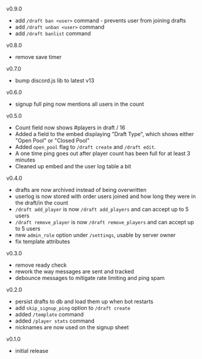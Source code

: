 v0.9.0

- add `/draft ban <user>` command - prevents user from joining drafts
- add `/draft unban <user>` command
- add `/draft banlist` command

v0.8.0

- remove save timer

v0.7.0

- bump discord.js lib to latest v13

v0.6.0

- signup full ping now mentions all users in the count

v0.5.0

- Count field now shows #players in draft / 16
- Added a field to the embed displaying "Draft Type", which shows either "Open Pool" or "Closed Pool"
- Added `open_pool` flag to `/draft create` and `/draft edit`.
- A one time ping goes out after player count has been full for at least 3 minutes
- Cleaned up embed and the user log table a bit

v0.4.0

- drafts are now archived instead of being overwritten
- userlog is now stored with order users joined and how long they were in the draft/in the count
- `/draft add_player` is now `/draft add_players` and can accept up to 5 users
- `/draft remove_player` is now `/draft remove_players` and can accept up to 5 users
- new `admin_role` option under `/settings`, usable by server owner
- fix template attributes

v0.3.0

- remove ready check
- rework the way messages are sent and tracked
- debounce messages to mitigate rate limiting and ping spam

v0.2.0

- persist drafts to db and load them up when bot restarts
- add `skip_signup_ping` option to `/draft create`
- added `/template` command
- added `/player stats` command
- nicknames are now used on the signup sheet

v0.1.0

- initial release
